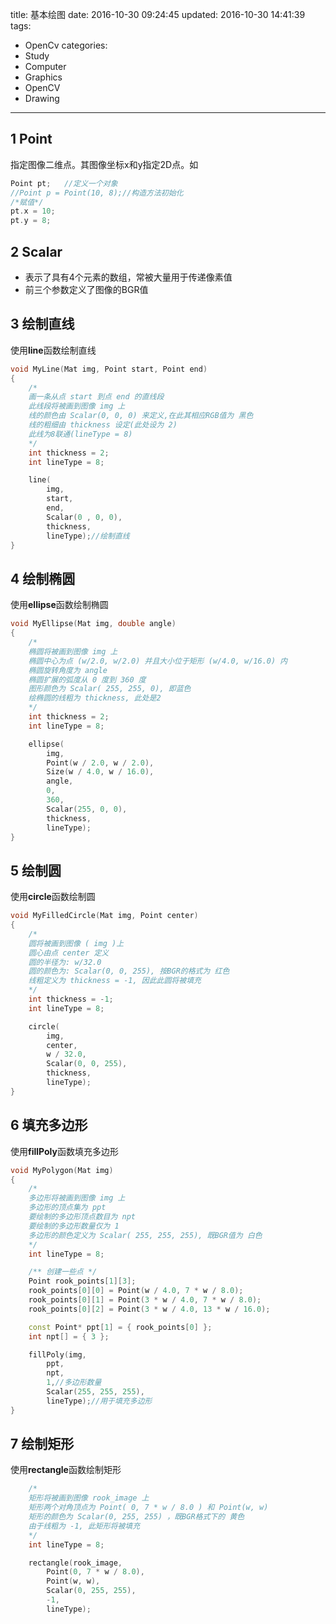 title: 基本绘图
date: 2016-10-30 09:24:45
updated: 2016-10-30 14:41:39
tags:
- OpenCv
categories:
- Study
- Computer
- Graphics
- OpenCV
- Drawing
---
## 1 Point

指定图像二维点。其图像坐标x和y指定2D点。如
```cpp
Point pt;   //定义一个对象
//Point p = Point(10, 8);//构造方法初始化
/*赋值*/
pt.x = 10;
pt.y = 8;
```

## 2 Scalar

- 表示了具有4个元素的数组，常被大量用于传递像素值
- 前三个参数定义了图像的BGR值

## 3 绘制直线

使用**line**函数绘制直线

```cpp
void MyLine(Mat img, Point start, Point end)
{
    /*
    画一条从点 start 到点 end 的直线段
    此线段将被画到图像 img 上
    线的颜色由 Scalar(0, 0, 0) 来定义,在此其相应RGB值为 黑色
    线的粗细由 thickness 设定(此处设为 2)
    此线为8联通(lineType = 8)
    */
    int thickness = 2;
    int lineType = 8;

    line(
        img,
        start,
        end,
        Scalar(0 , 0, 0),
        thickness,
        lineType);//绘制直线
}
```

## 4 绘制椭圆

使用**ellipse**函数绘制椭圆

```cpp
void MyEllipse(Mat img, double angle)
{
    /*
    椭圆将被画到图像 img 上
    椭圆中心为点 (w/2.0, w/2.0) 并且大小位于矩形 (w/4.0, w/16.0) 内
    椭圆旋转角度为 angle
    椭圆扩展的弧度从 0 度到 360 度
    图形颜色为 Scalar( 255, 255, 0), 即蓝色
    绘椭圆的线粗为 thickness, 此处是2
    */
    int thickness = 2;
    int lineType = 8;

    ellipse(
        img,
        Point(w / 2.0, w / 2.0),
        Size(w / 4.0, w / 16.0),
        angle,
        0, 
        360,
        Scalar(255, 0, 0),
        thickness,
        lineType);
}
```

## 5 绘制圆

使用**circle**函数绘制圆

```cpp
void MyFilledCircle(Mat img, Point center)
{
    /*
    圆将被画到图像 ( img )上
    圆心由点 center 定义
    圆的半径为: w/32.0
    圆的颜色为: Scalar(0, 0, 255), 按BGR的格式为 红色
    线粗定义为 thickness = -1, 因此此圆将被填充
    */
    int thickness = -1;
    int lineType = 8;

    circle(
        img,
        center,
        w / 32.0,
        Scalar(0, 0, 255),
        thickness,
        lineType);
}
```

## 6 填充多边形

使用**fillPoly**函数填充多边形

```cpp
void MyPolygon(Mat img)
{
    /*
    多边形将被画到图像 img 上
    多边形的顶点集为 ppt
    要绘制的多边形顶点数目为 npt
    要绘制的多边形数量仅为 1
    多边形的颜色定义为 Scalar( 255, 255, 255), 既BGR值为 白色
    */
    int lineType = 8;

    /** 创建一些点 */
    Point rook_points[1][3];
    rook_points[0][0] = Point(w / 4.0, 7 * w / 8.0);
    rook_points[0][1] = Point(3 * w / 4.0, 7 * w / 8.0);
    rook_points[0][2] = Point(3 * w / 4.0, 13 * w / 16.0);

    const Point* ppt[1] = { rook_points[0] };
    int npt[] = { 3 };

    fillPoly(img,
        ppt,
        npt,
        1,//多边形数量
        Scalar(255, 255, 255),
        lineType);//用于填充多边形
}
```

## 7 绘制矩形

使用**rectangle**函数绘制矩形

```cpp
    /*
    矩形将被画到图像 rook_image 上
    矩形两个对角顶点为 Point( 0, 7 * w / 8.0 ) 和 Point(w, w)
    矩形的颜色为 Scalar(0, 255, 255) ，既BGR格式下的 黄色
    由于线粗为 -1, 此矩形将被填充
    */
    int lineType = 8;

    rectangle(rook_image,
        Point(0, 7 * w / 8.0),
        Point(w, w),
        Scalar(0, 255, 255),
        -1,
        lineType);
```